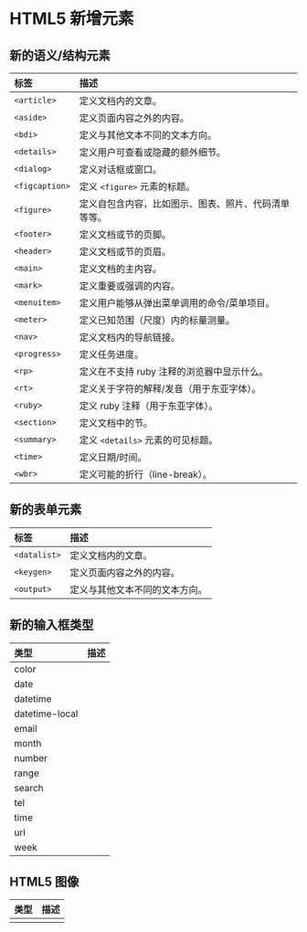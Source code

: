 # HTML5 新增元素

## 新的语义/结构元素

| 标签 | 描述 |
| :--- | :--- |
| `<article>` | 定义文档内的文章。 |
| `<aside>` | 定义页面内容之外的内容。 |
| `<bdi>` | 定义与其他文本不同的文本方向。 |
| `<details>` | 定义用户可查看或隐藏的额外细节。 |
| `<dialog>` | 定义对话框或窗口。 |
| `<figcaption>` | 定义 `<figure>` 元素的标题。 |
| `<figure>` | 定义自包含内容，比如图示、图表、照片、代码清单等等。 |
| `<footer>` | 定义文档或节的页脚。 |
| `<header>` | 定义文档或节的页眉。 |
| `<main>` | 定义文档的主内容。 |
| `<mark>` | 定义重要或强调的内容。 |
| `<menuitem>` | 定义用户能够从弹出菜单调用的命令/菜单项目。 |
| `<meter>` | 定义已知范围（尺度）内的标量测量。 |
| `<nav>` | 定义文档内的导航链接。 |
| `<progress>` | 定义任务进度。 |
| `<rp>` | 定义在不支持 ruby 注释的浏览器中显示什么。 |
| `<rt>` | 定义关于字符的解释/发音（用于东亚字体）。 |
| `<ruby>` | 定义 ruby 注释（用于东亚字体）。 |
| `<section>` | 定义文档中的节。 |
| `<summary>` | 定义 `<details>` 元素的可见标题。 |
| `<time>` | 定义日期/时间。 |
| `<wbr>` | 定义可能的折行（line-break）。 |

## 新的表单元素

| 标签 | 描述 |
| :--- | :--- |
| `<datalist>` | 定义文档内的文章。 |
| `<keygen>` | 定义页面内容之外的内容。 |
| `<output>` | 定义与其他文本不同的文本方向。 |

## 新的输入框类型

| 类型 | 描述 |
| :--- | :--- |
| color |  |
| date |  |
| datetime |  |
| datetime-local |  |
| email |  |
| month |  |
| number |  |
| range |  |
| search |  |
| tel |  |
| time |  |
| url |  |
| week |  |

## HTML5 图像

| 类型 | 描述 |
| :--- | :--- |
|  |  |



